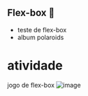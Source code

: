 ## Flex-box 🤗
* teste de flex-box
* album polaroids

# atividade 
  jogo de flex-box
  ![image](https://github.com/user-attachments/assets/0ee8a927-e9af-4e43-9558-0904459d448f)
